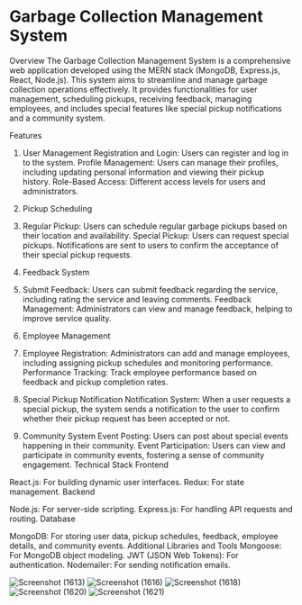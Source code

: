 # Garbage Collection Management System
Overview
The Garbage Collection Management System is a comprehensive web application developed using the MERN stack (MongoDB, Express.js, React, Node.js). This system aims to streamline and manage garbage collection operations effectively. It provides functionalities for user management, scheduling pickups, receiving feedback, managing employees, and includes special features like special pickup notifications and a community system.

Features

1. User Management
Registration and Login: Users can register and log in to the system.
Profile Management: Users can manage their profiles, including updating personal information and viewing their pickup history.
Role-Based Access: Different access levels for users and administrators.
2. Pickup Scheduling

3. Regular Pickup: Users can schedule regular garbage pickups based on their location and availability.
Special Pickup: Users can request special pickups. Notifications are sent to users to confirm the acceptance of their special pickup requests.
4. Feedback System

5. Submit Feedback: Users can submit feedback regarding the service, including rating the service and leaving comments.
Feedback Management: Administrators can view and manage feedback, helping to improve service quality.
6. Employee Management

7. Employee Registration: Administrators can add and manage employees, including assigning pickup schedules and monitoring performance.
Performance Tracking: Track employee performance based on feedback and pickup completion rates.
8. Special Pickup Notification
Notification System: When a user requests a special pickup, the system sends a notification to the user to confirm whether their pickup request has been accepted or not.
9. Community System
Event Posting: Users can post about special events happening in their community.
Event Participation: Users can view and participate in community events, fostering a sense of community engagement.
Technical Stack
Frontend

React.js: For building dynamic user interfaces.
Redux: For state management.
Backend

Node.js: For server-side scripting.
Express.js: For handling API requests and routing.
Database

MongoDB: 
For storing user data, pickup schedules, feedback, employee details, and community events.
Additional Libraries and Tools
Mongoose: For MongoDB object modeling.
JWT (JSON Web Tokens): For authentication.
Nodemailer: For sending notification emails.

![Screenshot (1613)](https://github.com/IT21754470/Garbage-collection-system/assets/110586268/d1fb8cd6-c270-4802-826c-7d94ca4da204)
![Screenshot (1616)](https://github.com/IT21754470/Garbage-collection-system/assets/110586268/41c204ed-7b3f-4552-9f6c-1e22aed7cfb8)
![Screenshot (1618)](https://github.com/IT21754470/Garbage-collection-system/assets/110586268/16d28d67-3f4b-4e39-b4dc-d56a64a7b087)
![Screenshot (1620)](https://github.com/IT21754470/Garbage-collection-system/assets/110586268/0224954e-1840-4843-b8dd-126fe4461874)
![Screenshot (1621)](https://github.com/IT21754470/Garbage-collection-system/assets/110586268/2efbbbf9-c216-4bf7-84c9-1559cd69faf1)

